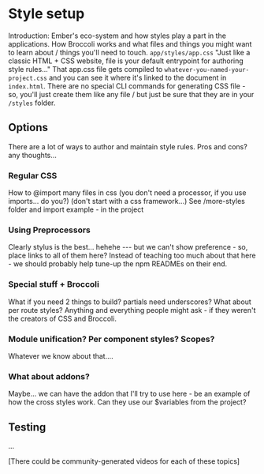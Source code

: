 
# Style setup

Introduction: Ember's eco-system and how styles play a part in the applications. How Broccoli works and what files and things you might want to learn about / things you'll need to touch. `app/styles/app.css` "Just like a classic HTML + CSS website, file is your default entrypoint for authoring style rules..." That app.css file gets compiled to `whatever-you-named-your-project.css` and you can see it where it's linked to the document in `index.html`. There are no special CLI commands for generating CSS file - so, you'll just create them like any file / but just be sure that they are in your `/styles` folder.


## Options

There are a lot of ways to author and maintain style rules. Pros and cons? any thoughts...


### Regular CSS

How to @import many files in css (you don't need a processor, if you use imports... do you?)
(don't start with a css framework...) See /more-styles  folder and import example - in the project


### Using Preprocessors

Clearly stylus is the best... hehehe --- but we can't show preference - so, place links to all of them here? Instead of teaching too much about that here - we should probably help tune-up the npm READMEs on their end.


### Special stuff + Broccoli

What if you need 2 things to build? partials need underscores? What about per route styles? Anything and everything people might ask - if they weren't the creators of CSS and Broccoli.


### Module unification? Per component styles? Scopes?

Whatever we know about that....


### What about addons?

Maybe... we can have the addon that I'll try to use here - be an example of how the cross styles work. Can they use our $variables from the project?


## Testing

...


[There could be community-generated videos for each of these topics]
